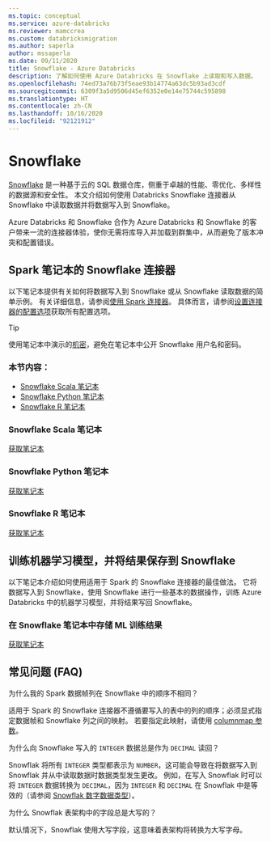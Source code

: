 ```yaml
---
ms.topic: conceptual
ms.service: azure-databricks
ms.reviewer: mamccrea
ms.custom: databricksmigration
ms.author: saperla
author: mssaperla
ms.date: 09/11/2020
title: Snowflake - Azure Databricks
description: 了解如何使用 Azure Databricks 在 Snowflake 上读取和写入数据。
ms.openlocfilehash: 74ed73a76b73f5eae93b14774a63dc5b93ad3cdf
ms.sourcegitcommit: 6309f3a5d9506d45ef6352e0e14e75744c595898
ms.translationtype: HT
ms.contentlocale: zh-CN
ms.lasthandoff: 10/16/2020
ms.locfileid: "92121912"
---
```

# <a name="snowflake"></a>Snowflake

[Snowflake](https://www.snowflake.com/) 是一种基于云的 SQL 数据仓库，侧重于卓越的性能、零优化、多样性的数据源和安全性。 本文介绍如何使用 Databricks Snowflake 连接器从 Snowflake 中读取数据并将数据写入到 Snowflake。

Azure Databricks 和 Snowflake 合作为 Azure Databricks 和 Snowflake 的客户带来一流的连接器体验，使你无需将库导入并加载到群集中，从而避免了版本冲突和配置错误。

## <a name="snowflake-connector-for-spark-notebooks"></a>Spark 笔记本的 Snowflake 连接器

以下笔记本提供有关如何将数据写入到 Snowflake 或从 Snowflake 读取数据的简单示例。 有关详细信息，请参阅[使用 Spark 连接器](https://docs.snowflake.com/en/user-guide/spark-connector-use.html)。 具体而言，请参阅[设置连接器的配置选项](https://docs.snowflake.com/en/user-guide/spark-connector-use.html#setting-configuration-options-for-the-connector)获取所有配置选项。

> [!TIP]
>
> 使用笔记本中演示的[机密](../../security/secrets/index.md#secrets-user-guide)，避免在笔记本中公开 Snowflake 用户名和密码。

### <a name="in-this-section"></a>本节内容：

* [Snowflake Scala 笔记本](#snowflake-scala-notebook)
* [Snowflake Python 笔记本](#snowflake-python-notebook)
* [Snowflake R 笔记本](#snowflake-r-notebook)

### <a name="snowflake-scala-notebook"></a>Snowflake Scala 笔记本

[获取笔记本](../../_static/notebooks/snowflake-scala.html)

### <a name="snowflake-python-notebook"></a>Snowflake Python 笔记本

[获取笔记本](../../_static/notebooks/snowflake-python.html)

### <a name="snowflake-r-notebook"></a>Snowflake R 笔记本

[获取笔记本](../../_static/notebooks/snowflake-r.html)

## <a name="train-a-machine-learning-model-and-save-results-to-snowflake"></a>训练机器学习模型，并将结果保存到 Snowflake

以下笔记本介绍如何使用适用于 Spark 的 Snowflake 连接器的最佳做法。 它将数据写入到 Snowflake，使用 Snowflake 进行一些基本的数据操作，训练 Azure Databricks 中的机器学习模型，并将结果写回 Snowflake。

### <a name="store-ml-training-results-in-snowflake-notebook"></a>在 Snowflake 笔记本中存储 ML 训练结果

[获取笔记本](../../_static/notebooks/snowflake-ml.html)

## <a name="frequently-asked-questions-faq"></a>常见问题 (FAQ)

为什么我的 Spark 数据帧列在 Snowflake 中的顺序不相同？

适用于 Spark 的 Snowflake 连接器不遵循要写入的表中的列的顺序；必须显式指定数据帧和 Snowflake 列之间的映射。 若要指定此映射，请使用 [columnmap 参数](https://docs.snowflake.net/manuals/user-guide/spark-connector-use.html#setting-configuration-options-for-the-connector)。

为什么向 Snowflake 写入的 `INTEGER` 数据总是作为 `DECIMAL` 读回？

Snowflak 将所有 `INTEGER` 类型都表示为 `NUMBER`，这可能会导致在将数据写入到 Snowflak 并从中读取数据时数据类型发生更改。  例如，在写入 Snowflak 时可以将 `INTEGER` 数据转换为 `DECIMAL`，因为 `INTEGER` 和 `DECIMAL` 在 Snowflak 中是等效的（请参阅 [Snowflak 数字数据类型](https://docs.snowflake.net/manuals/sql-reference/data-types-numeric.html#int-integer-bigint-smallint-tinyint-byteint)）。

为什么 Snowflak 表架构中的字段总是大写的？

默认情况下，Snowflak 使用大写字段，这意味着表架构将转换为大写字母。